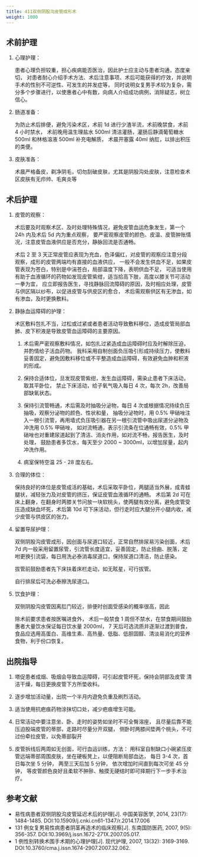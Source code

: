 ```yaml
---
title: 411双侧阴股沟皮管成形术
weight: 1000
---
```


## 术前护理

1. 心理护理：

   患者心理负担较重，担心疾病能否医治，因此护士应主动与患者沟通，态度亲切，
   对患者耐心介绍手术方法、术后注意事项、术后可能获得的疗效，并说明手术的性别不可逆性、可发生的并发症等，
   同时说明女复男手术较为复杂，需分多个步骤进行，以使惠者心中有数，向病人介绍成功病例，消除疑志，树立信心。

1. 肠道准备：

   为防止术后排便，避免污染术区，术前 1d 进行少渣半流，术前晚禁食，术前 4 小时禁水，
   术前晚用温生理盐水 500ml 清洁灌肠，灌肠后静滴葡萄糖水 500ml 和林格溶液 500ml 补充电解质，
   术晨开塞露 40ml 纳肛，以排出积压的类便。

1. 皮肤准各：

   术晨严格备皮，剃净阴毛，切勿刮破皮肤，尤其是阴股沟处皮肤，注意检查术区皮肤有无疖帅、毛爽炎等

## 术后护理

1. 皮管的观察：

   术后要及时观察术区、及时处理特殊情况，避免皮管血运危象发生，第一个 24h 内及术后 5d 内为重点观察，
   要严密观察皮管的颜色、皮温、皮管肿账情况，注意皮管血液供应是否充分，静脉回流是否通畅。

   术后 2 至 3 天正常皮管应表现为充血，色泽偏红，对皮管的观察应注意分段观察，成形的皮管两端均有直接的血液供应，
   一般不会发生供血不足，如果皮管表现为苍白，特别是中湍苍白，局部温度下降，表明供血不足，
   可适当使用有助于血液循环的药物如发现皮管紫绀，适当拾高下肢，高度以膝关节可活动一拳为宜，
   应立即报告医生，寻找静脉回流障碍的原因，及时相应处理，皮管与供区隔以纱布，以促进皮管与供皮区的愈合，
   术后需观察供区有无渗血，如有渗血，及时更换敷料。

1. 静脉血运障碍的护理：

   术区敷料包扎不当，过松或过紧或者患者活动导致敷料移位，造成皮管局部血肺、皮下积液是导致皮管血运障碍的主要原因。

   1. 术后需严密观察敷料情况，如包扎过紧造成血运障碍时应及时解除压迫，并酌情给子活血药物。
      我科采用自制创面负压吸引形成持续压力，使敷料妥善固定，避免因敷料移位或不平整造成血运障碍，有效避免血肿和积液的形成。

   1. 保持合适体位，旦发现皮管紫绀，发生血运障碍，需染止患者下床活动，取其平卧位，
      禁止下床活动，给子氧气吸入每日 4 次，每次 2h，改善局部缺氧状态。

   1. 保持引流管畅通，术后需及时抽吸分泌物，每日 4 次或根据情况持续负压抽吸，观察分泌物的颜色、性状和量，
      抽吸分泌物时，用 0.5% 甲硝唑注入一根引流管，再用墙式负压吸引器在另一根引流管中吸出尿道分泌物及冲洗用 0.5% 甲硝唑，
      如对流畅通，表示引流条在位通畅有效，0.5% 甲硝唑也对重建尿道起到了清洁、消炎作用，如对流不畅，报告医生，及时处理，
      鼓励患者多饮水，每天至少 2000 ~ 3000ml，以增加尿量，起内冲洗作用。

   1. 病室保特空温 25 - 28 度左右。

1. 合理的体位：

   保持良好的体位是皮管成活的基础，术后采取平卧位，两腿适当外展，成青蛙腿状，减轻张力及对皮管的挤压，保证皮管血液循环的通畅。
   术后第 2d 可在床上翻身，在翻身时两膝关节问放一块软桃头，使两腿有效分离，避免皮管受压造成缺血坏死，术后第 10d 可下床活动，但行走时应大腿分开小腿内收，减少皮管与供皮区的张力。

1. 留置导尿护理：

   双侧阴股沟皮管成形，因创面与尿道口较近，正常自然排尿易污染创面，术后 7d 内一般采用留置尿管，引流管长度适宜，妥善固定，防止扭曲、脱落，定咐更换引流袋，每日用洗必泰消毒尿道口，保持尿道口清洁，防止感染。

   拔管前鼓励患者先下床扶着床栏走动，如无眩星，可行拔管。

   自行排尿后可洗必泰擦洗尿道口。

1. 饮食护理：

   双侧阴股沟皮管因离肛门较近，排便时创面受感染的概率很高，因此

   除术前要求患者按医嘱进食外，
   术后一般禁食 1 周但不禁水，在禁食期间鼓励惠者大量饮水保证每日饮水量 2000ml，
   7 天后可选流质并逐渐过渡到普食，食品应选用高蛋白、高维生素、高热量、低脂、低胆固醇、清淡易消化的营养食物，利于份口恢复。

## 出院指导

1. 塔促患者成烟、吸烟会导致血运障碍，可引起皮管坏死，保持会阴部及皮管
   清洁干燥，每日更换皮管下方所垫收料。

1. 逐步增加活动量，出院一个半月内遊免负重及刷烈活动。

1. 适当使用抗疤痕药物涂抹切口处，减少疤痕增生可能。

1. 日常活动中要注意坐、卧、走时的姿势如坐时不可全臀溶座，
   且尽量后靠不能压迫股端皮管的蒂部，走路时尽量分开双腿，
   侧卧时两膝间垫两个桃头，不可过份牵拉皮管，以免蒂部裂开

1. 皮管拆线后两周如无创面，可行血运训练，方法：
   用科室自制缺口小碗紧压皮管远端蒂部周围皮肤，坐在硬板凳上，以便阻断局部血达，
   每日 3-4 次，首日每次坐 5 分钟，
   两至三天后加 5 分钟，
   依次增加时间直到每次可坐 45 分钟，
   等皮管颜色良好且柔软不肿胩、触摸无硬结时即可择期行下一步手术治疗。

## 参考文献

- 易性病患者双侧阴股沟皮管延迟术后的护理[J]. 中国美容医学, 2014, 23(17): 1484-1485. DOI:10.15909/j.cnki.cn61-1347/r.2014.17.006
- 131 例女复男易性病患者阴茎再造术的临床观察[J]. 东南国防医药, 2007, 9(5): 356-357. DOI:10.3969/j.issn.1672-271X.2007.05.017.
- 1 例性别转换术围手术期的心理护理[J]. 现代护理, 2007, 13(32): 3169-3169. DOI:10.3760/cma.j.issn.1674-2907.2007.32.062.
